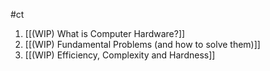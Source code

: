 #ct 

1. [[(WIP) What is Computer Hardware?]] 
2. [[(WIP) Fundamental Problems (and how to solve them)]] 
3. [[(WIP) Efficiency, Complexity and Hardness]] 

